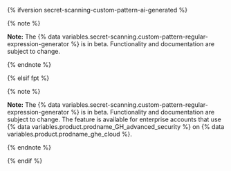 <!--This reusable is an intentional duplicate of data/reusables/rai/secret-scanning/beta-custom-pattern-regular-expression-generator.md. The duplicate is necessary to enforce legal review of Responsible AI content. If you are updating this content, you may also want to update data/reusables/rai/secret-scanning/beta-custom-pattern-regular-expression-generator.md. -->
{% ifversion secret-scanning-custom-pattern-ai-generated %}

{% note %}

**Note:** The {% data variables.secret-scanning.custom-pattern-regular-expression-generator %} is in beta. Functionality and documentation are subject to change.

{% endnote %}

{% elsif fpt %}

{% note %}

**Note:** The {% data variables.secret-scanning.custom-pattern-regular-expression-generator %} is in beta. Functionality and documentation are subject to change. The feature is available for enterprise accounts that use {% data variables.product.prodname_GH_advanced_security %} on {% data variables.product.prodname_ghe_cloud %}.

{% endnote %}

{% endif %}
